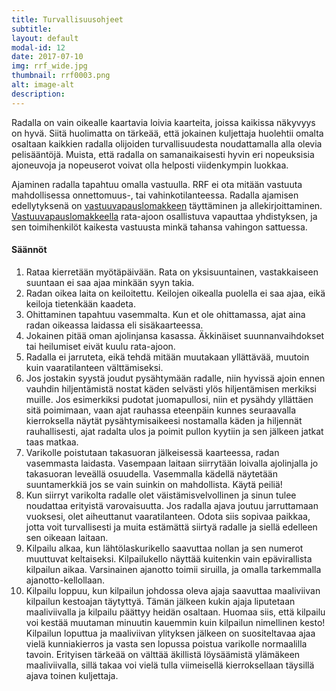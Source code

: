 ```yaml
---
title: Turvallisuusohjeet
subtitle: 
layout: default
modal-id: 12
date: 2017-07-10
img: rrf_wide.jpg
thumbnail: rrf0003.png
alt: image-alt
description: 
---
```

Radalla on vain oikealle kaartavia loivia kaarteita, joissa kaikissa
näkyvyys on hyvä. Siitä huolimatta on tärkeää, että jokainen kuljettaja huolehtii omalta osaltaan
kaikkien radalla olijoiden turvallisuudesta noudattamalla alla olevia pelisääntöjä. 
Muista, että radalla on samanaikaisesti hyvin eri nopeuksisia ajoneuvoja ja nopeuserot voivat
olla helposti viidenkympin luokkaa.

Ajaminen radalla tapahtuu omalla vastuulla. RRF ei ota mitään vastuuta mahdollisessa onnettomuus-, tai 
vahinkotilanteessa. Radalla ajamisen edellytyksenä on [vastuuvapauslomakkeen](/resources/Vastuuvapaussopimus_2017.pdf) täyttäminen 
ja allekirjoittaminen. [Vastuuvapauslomakkeella](/resources/Vastuuvapaussopimus_2017.pdf) rata-ajoon osallistuva vapauttaa yhdistyksen, ja sen 
toimihenkilöt kaikesta vastuusta minkä tahansa vahingon sattuessa. 

#### Säännöt

1. Rataa kierretään myötäpäivään. Rata on yksisuuntainen, vastakkaiseen 
  suuntaan ei saa ajaa minkään syyn takia.
2. Radan oikea laita on keiloitettu. Keilojen oikealla puolella ei saa ajaa, eikä keiloja 
  tietenkään kaadeta.
3. Ohittaminen tapahtuu vasemmalta. Kun et ole ohittamassa, ajat aina radan oikeassa laidassa 
eli sisäkaarteessa.
4. Jokainen pitää oman ajolinjansa kasassa. Äkkinäiset suunnanvaihdokset tai heilumiset eivät 
kuulu rata-ajoon.
5. Radalla ei jarruteta, eikä tehdä mitään muutakaan yllättävää, muutoin kuin vaaratilanteen 
välttämiseksi.
6. Jos jostakin syystä joudut pysähtymään radalle, niin hyvissä ajoin ennen vauhdin 
hiljentämistä nostat käden selvästi ylös hiljentämisen merkiksi muille. 
Jos esimerkiksi pudotat juomapullosi, niin et pysähdy yllättäen sitä poimimaan, 
vaan ajat rauhassa eteenpäin kunnes seuraavalla kierroksella näytät pysähtymisaikeesi nostamalla 
käden ja hiljennät rauhallisesti, ajat radalta ulos ja poimit pullon kyytiin ja sen jälkeen 
jatkat taas matkaa.
7. Varikolle poistutaan takasuoran jälkeisessä kaarteessa, radan vasemmasta laidasta. Vasempaan
laitaan siirrytään loivalla ajolinjalla jo takasuoran leveällä osuudella. Vasemmalla kädellä
näytetään suuntamerkkiä jos se vain suinkin on mahdollista. Käytä peiliä!
8. Kun siirryt varikolta radalle olet väistämisvelvollinen ja sinun tulee noudattaa 
erityistä varovaisuutta. Jos radalla ajava joutuu jarruttamaan vuoksesi, olet aiheuttanut 
vaaratilanteen. Odota siis sopivaa paikkaa, jotta voit turvallisesti ja muita estämättä siirtyä 
radalle ja siellä edelleen sen oikeaan laitaan.
9. Kilpailu alkaa, kun lähtölaskurikello saavuttaa nollan ja sen numerot muuttuvat keltaiseksi. 
Kilpailukello näyttää kuitenkin vain epävirallista kilpailun aikaa. Varsinainen ajanotto toimii 
siruilla, ja omalla tarkemmalla ajanotto-kellollaan.
10. Kilpailu loppuu, kun kilpailun johdossa oleva ajaja saavuttaa maaliviivan kilpailun kestoajan 
täytyttyä. Tämän jälkeen kukin ajaja liputetaan maaliviivalla ja kilpailu päättyy heidän osaltaan. 
Huomaa siis, että kilpailu voi kestää muutaman minuutin kauemmin kuin kilpailun nimellinen kesto!
Kilpailun loputtua ja maaliviivan ylityksen jälkeen on suositeltavaa ajaa vielä kunniakierros ja 
vasta sen lopussa poistua varikolle normaalilla tavoin. 
Erityisen tärkeää on välttää äkillistä löysäämistä ylämäkeen maaliviivalla, 
sillä takaa voi vielä tulla viimeisellä kierroksellaan täysillä ajava toinen kuljettaja.
